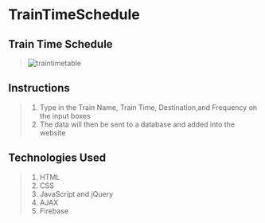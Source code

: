 # TrainTimeSchedule
## Train Time Schedule
  >![traintimetable](https://cloud.githubusercontent.com/assets/18745344/20539298/65c86430-b0a9-11e6-852a-25f0dfd8522a.gif)
## Instructions
  > 1. Type in the Train Name, Train Time, Destination,and Frequency on the input boxes
  > 2. The data will then be sent to a database and added into the website

## Technologies Used
  > 1. HTML
  > 2. CSS
  > 3. JavaScript and jQuery
  > 4. AJAX
  > 5. Firebase
